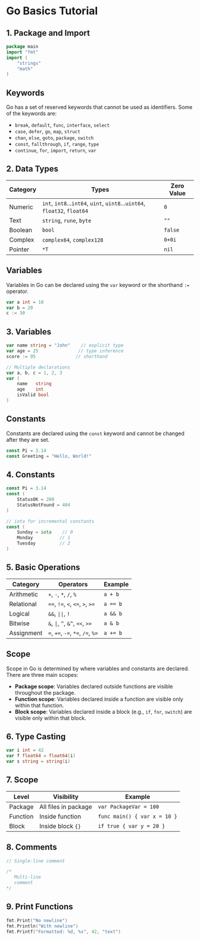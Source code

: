 # Go Basics Tutorial

## 1. Package and Import

```go
package main
import "fmt"
import (
    "strings"
    "math"
)
```

## Keywords

Go has a set of reserved keywords that cannot be used as identifiers. Some of the keywords are:

- `break`, `default`, `func`, `interface`, `select`
- `case`, `defer`, `go`, `map`, `struct`
- `chan`, `else`, `goto`, `package`, `switch`
- `const`, `fallthrough`, `if`, `range`, `type`
- `continue`, `for`, `import`, `return`, `var`

## 2. Data Types

| Category | Types                                                                     | Zero Value |
| -------- | ------------------------------------------------------------------------- | ---------- |
| Numeric  | `int`, `int8`...`int64`, `uint`, `uint8`...`uint64`, `float32`, `float64` | `0`        |
| Text     | `string`, `rune`, `byte`                                                  | `""`       |
| Boolean  | `bool`                                                                    | `false`    |
| Complex  | `complex64`, `complex128`                                                 | `0+0i`     |
| Pointer  | `*T`                                                                      | `nil`      |

## Variables

Variables in Go can be declared using the `var` keyword or the shorthand `:=` operator.

```go
var a int = 10
var b = 20
c := 30
```

## 3. Variables

```go
var name string = "John"    // explicit type
var age = 25               // type inference
score := 95               // shorthand

// Multiple declarations
var a, b, c = 1, 2, 3
var (
    name   string
    age    int
    isValid bool
)
```

## Constants

Constants are declared using the `const` keyword and cannot be changed after they are set.

```go
const Pi = 3.14
const Greeting = "Hello, World!"
```

## 4. Constants

```go
const Pi = 3.14
const (
    StatusOK = 200
    StatusNotFound = 404
)

// iota for incremental constants
const (
    Sunday = iota    // 0
    Monday          // 1
    Tuesday         // 2
)
```

## 5. Basic Operations

| Category   | Operators                         | Example  |
| ---------- | --------------------------------- | -------- |
| Arithmetic | `+`, `-`, `*`, `/`, `%`           | `a + b`  |
| Relational | `==`, `!=`, `<`, `<=`, `>`, `>=`  | `a == b` |
| Logical    | `&&`, `\|\|`, `!`                 | `a && b` |
| Bitwise    | `&`, `\|`, `^`, `&^`, `<<`, `>>`  | `a & b`  |
| Assignment | `=`, `+=`, `-=`, `*=`, `/=`, `%=` | `a += b` |

## Scope

Scope in Go is determined by where variables and constants are declared. There are three main scopes:

- **Package scope**: Variables declared outside functions are visible throughout the package.
- **Function scope**: Variables declared inside a function are visible only within that function.
- **Block scope**: Variables declared inside a block (e.g., `if`, `for`, `switch`) are visible only within that block.

## 6. Type Casting

```go
var i int = 42
var f float64 = float64(i)
var s string = string(i)
```

## 7. Scope

| Level    | Visibility           | Example                      |
| -------- | -------------------- | ---------------------------- |
| Package  | All files in package | `var PackageVar = 100`       |
| Function | Inside function      | `func main() { var x = 10 }` |
| Block    | Inside block `{}`    | `if true { var y = 20 }`     |

## 8. Comments

```go
// Single-line comment

/*
   Multi-line
   comment
*/
```

## 9. Print Functions

```go
fmt.Print("No newline")
fmt.Println("With newline")
fmt.Printf("Formatted: %d, %s", 42, "text")
```

